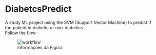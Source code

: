 # DiabetcsPredict
A study ML project using the SVM (Support Vector Machine) to predict if the patient id diabetic or non-diabetics<br>
Follow the flow:
<figure>
  <img src="https://user-images.githubusercontent.com/74568103/156830730-71b95e31-3472-4a9a-9aed-b1ac8f781a78.png" alt="workflow">
  <figcaption>Informações da Figura</figcaption>
</figure>

